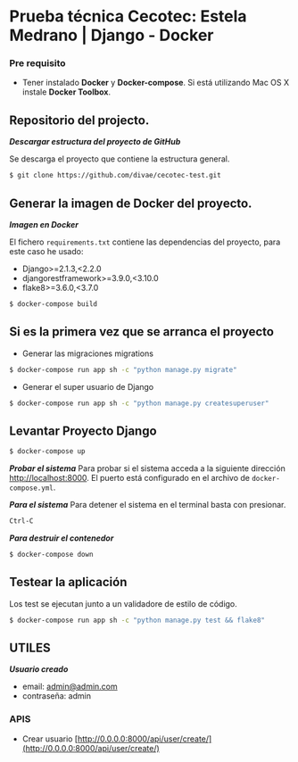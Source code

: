 
Prueba técnica Cecotec: Estela Medrano | 
Django - Docker
====================

### Pre requisito

* Tener instalado **Docker** y **Docker-compose**. Si está utilizando Mac OS X instale **Docker Toolbox**.

## Repositorio del projecto.

**_Descargar estructura del proyecto de GitHub_**

Se descarga el proyecto que contiene la estructura general.

```bash
$ git clone https://github.com/divae/cecotec-test.git
```

## Generar la imagen de Docker del proyecto.

**_Imagen en Docker_**

El fichero `requirements.txt` contiene las dependencias del proyecto, para este caso he usado:

- Django>=2.1.3,<2.2.0
- djangorestframework>=3.9.0,<3.10.0
- flake8>=3.6.0,<3.7.0

```bash
$ docker-compose build
```


## Si es la primera vez que se arranca el proyecto

- Generar las migraciones migrations
```bash
$ docker-compose run app sh -c "python manage.py migrate"
```
- Generar el super usuario de Django
```bash
$ docker-compose run app sh -c "python manage.py createsuperuser"
```

## Levantar Proyecto Django

```bash
$ docker-compose up
```
**_Probar el sistema_**
Para probar si el sistema acceda a la siguiente dirección [http://localhost:8000](http://localhost:8000). 
El puerto está configurado en el archivo de `docker-compose.yml`.

**_Para el sistema_**
Para detener el sistema en el terminal basta con presionar.
```bash
Ctrl-C
```

**_Para destruir el contenedor_**
```bash
$ docker-compose down
```


## Testear la aplicación

Los test se ejecutan junto a un validadore de estilo de código.
```bash
$ docker-compose run app sh -c "python manage.py test && flake8"
```
## UTILES

**_Usuario creado_**
- email: admin@admin.com
- contraseña: admin

### APIS

- Crear usuario [http://0.0.0.0:8000/api/user/create/](http://0.0.0.0:8000/api/user/create/)
